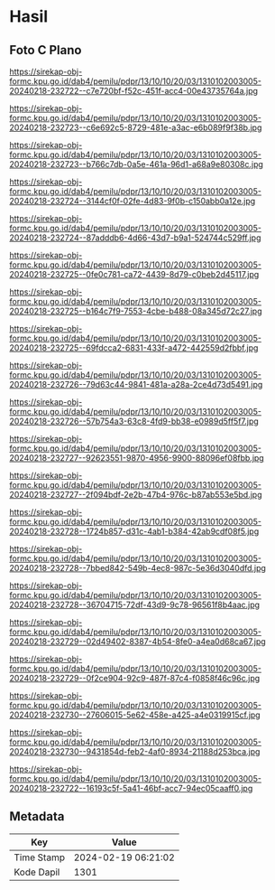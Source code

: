 # Hasil

## Foto C Plano

https://sirekap-obj-formc.kpu.go.id/dab4/pemilu/pdpr/13/10/10/20/03/1310102003005-20240218-232722--c7e720bf-f52c-451f-acc4-00e43735764a.jpg

https://sirekap-obj-formc.kpu.go.id/dab4/pemilu/pdpr/13/10/10/20/03/1310102003005-20240218-232723--c6e692c5-8729-481e-a3ac-e6b089f9f38b.jpg

https://sirekap-obj-formc.kpu.go.id/dab4/pemilu/pdpr/13/10/10/20/03/1310102003005-20240218-232723--b766c7db-0a5e-461a-96d1-a68a9e80308c.jpg

https://sirekap-obj-formc.kpu.go.id/dab4/pemilu/pdpr/13/10/10/20/03/1310102003005-20240218-232724--3144cf0f-02fe-4d83-9f0b-c150abb0a12e.jpg

https://sirekap-obj-formc.kpu.go.id/dab4/pemilu/pdpr/13/10/10/20/03/1310102003005-20240218-232724--87adddb6-4d66-43d7-b9a1-524744c529ff.jpg

https://sirekap-obj-formc.kpu.go.id/dab4/pemilu/pdpr/13/10/10/20/03/1310102003005-20240218-232725--0fe0c781-ca72-4439-8d79-c0beb2d45117.jpg

https://sirekap-obj-formc.kpu.go.id/dab4/pemilu/pdpr/13/10/10/20/03/1310102003005-20240218-232725--b164c7f9-7553-4cbe-b488-08a345d72c27.jpg

https://sirekap-obj-formc.kpu.go.id/dab4/pemilu/pdpr/13/10/10/20/03/1310102003005-20240218-232725--69fdcca2-6831-433f-a472-442559d2fbbf.jpg

https://sirekap-obj-formc.kpu.go.id/dab4/pemilu/pdpr/13/10/10/20/03/1310102003005-20240218-232726--79d63c44-9841-481a-a28a-2ce4d73d5491.jpg

https://sirekap-obj-formc.kpu.go.id/dab4/pemilu/pdpr/13/10/10/20/03/1310102003005-20240218-232726--57b754a3-63c8-4fd9-bb38-e0989d5ff5f7.jpg

https://sirekap-obj-formc.kpu.go.id/dab4/pemilu/pdpr/13/10/10/20/03/1310102003005-20240218-232727--92623551-9870-4956-9900-88096ef08fbb.jpg

https://sirekap-obj-formc.kpu.go.id/dab4/pemilu/pdpr/13/10/10/20/03/1310102003005-20240218-232727--2f094bdf-2e2b-47b4-976c-b87ab553e5bd.jpg

https://sirekap-obj-formc.kpu.go.id/dab4/pemilu/pdpr/13/10/10/20/03/1310102003005-20240218-232728--1724b857-d31c-4ab1-b384-42ab9cdf08f5.jpg

https://sirekap-obj-formc.kpu.go.id/dab4/pemilu/pdpr/13/10/10/20/03/1310102003005-20240218-232728--7bbed842-549b-4ec8-987c-5e36d3040dfd.jpg

https://sirekap-obj-formc.kpu.go.id/dab4/pemilu/pdpr/13/10/10/20/03/1310102003005-20240218-232728--36704715-72df-43d9-9c78-96561f8b4aac.jpg

https://sirekap-obj-formc.kpu.go.id/dab4/pemilu/pdpr/13/10/10/20/03/1310102003005-20240218-232729--02d49402-8387-4b54-8fe0-a4ea0d68ca67.jpg

https://sirekap-obj-formc.kpu.go.id/dab4/pemilu/pdpr/13/10/10/20/03/1310102003005-20240218-232729--0f2ce904-92c9-487f-87c4-f0858f46c96c.jpg

https://sirekap-obj-formc.kpu.go.id/dab4/pemilu/pdpr/13/10/10/20/03/1310102003005-20240218-232730--27606015-5e62-458e-a425-a4e0319915cf.jpg

https://sirekap-obj-formc.kpu.go.id/dab4/pemilu/pdpr/13/10/10/20/03/1310102003005-20240218-232730--9431854d-feb2-4af0-8934-21188d253bca.jpg

https://sirekap-obj-formc.kpu.go.id/dab4/pemilu/pdpr/13/10/10/20/03/1310102003005-20240218-232722--16193c5f-5a41-46bf-acc7-94ec05caaff0.jpg


## Metadata

| Key        | Value               |
| ---------- | ------------------- |
| Time Stamp | 2024-02-19 06:21:02 |
| Kode Dapil | 1301                |



